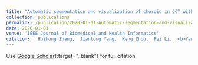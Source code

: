 ```yaml
---
title: "Automatic segmentation and visualization of choroid in OCT with knowledge infused deep learning"
collection: publications
permalink: /publication/2020-01-01-Automatic-segmentation-and-visualization-of-choroid-in-OCT-with-knowledge-infused-deep-learning
date: 2020-01-01
venue: 'IEEE Journal of Biomedical and Health Informatics'
citation: ' Huihong Zhang,  Jianlong Yang,  Kang Zhou,  Fei Li,  <b>Yan Hu</b>,  Yitian Zhao,  Ce Zheng,  Xiulan Zhang,  Jiang Liu, &quot;Automatic segmentation and visualization of choroid in OCT with knowledge infused deep learning.&quot; IEEE Journal of Biomedical and Health Informatics, 2020.'
---
```

Use [Google Scholar](https://scholar.google.com/scholar?q=Automatic+segmentation+and+visualization+of+choroid+in+OCT+with+knowledge+infused+deep+learning){:target="_blank"} for full citation
